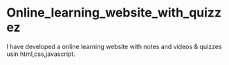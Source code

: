 # Online_learning_website_with_quizzez
I have developed a online learning website with notes and videos &amp; quizzes usin html,css,javascript.

